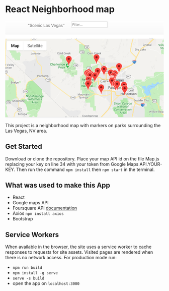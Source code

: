 # React Neighborhood map

![Image of Neighborhood program](/src/neighborhood.png)

This project is a neighborhood map with markers on parks surrounding the Las Vegas, NV area.

## Get Started

Download or clone the repository. Place your map API id on the file Map.js replacing your key on line 34 with your token from Google Maps API.YOUR-KEY. Then run the command `npm install` then `npm start` in the terminal.


## What was used to make this App

 * React
 * Google maps API
 * Foursquare API [documentation](https://developer.foursquare.com/docs/api/endpoints)
 * Axios `npm install axios`
 * Bootstrap

## Service Workers

 When available in the browser, the site uses a service worker to cache responses to requests for site assets. Visited pages are rendered when there is no network access.
 For production mode run:

 * `npm run build`
 * `npm install -g serve`
 * `serve -s build`
 * open the app on `localhost:3000`
